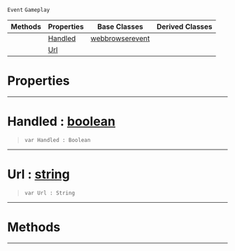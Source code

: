  `Event` `Gameplay`



|Methods|Properties|Base Classes|Derived Classes|
|---|---|---|---|
| |[ Handled](https://github.com/zeroengineteam/ZeroDocs/code_reference/class_reference/webbrowserurlevent.markdown#handled-zero-engine-docu)|[webbrowserevent](https://github.com/zeroengineteam/ZeroDocs/code_reference/class_reference/webbrowserevent.markdown)| |
| |[ Url](https://github.com/zeroengineteam/ZeroDocs/code_reference/class_reference/webbrowserurlevent.markdown#url-zero-engine-document)| | |


 #  Properties


---  
 #  Handled : [boolean](https://github.com/zeroengineteam/ZeroDocs/code_reference/zilch_base_types/boolean.markdown)

> 
> ``` lang=cpp, name=Zilch
> var Handled : Boolean


---  
 #  Url : [string](https://github.com/zeroengineteam/ZeroDocs/code_reference/zilch_base_types/string.markdown)

> 
> ``` lang=cpp, name=Zilch
> var Url : String


---  
 #  Methods


---  
 

 